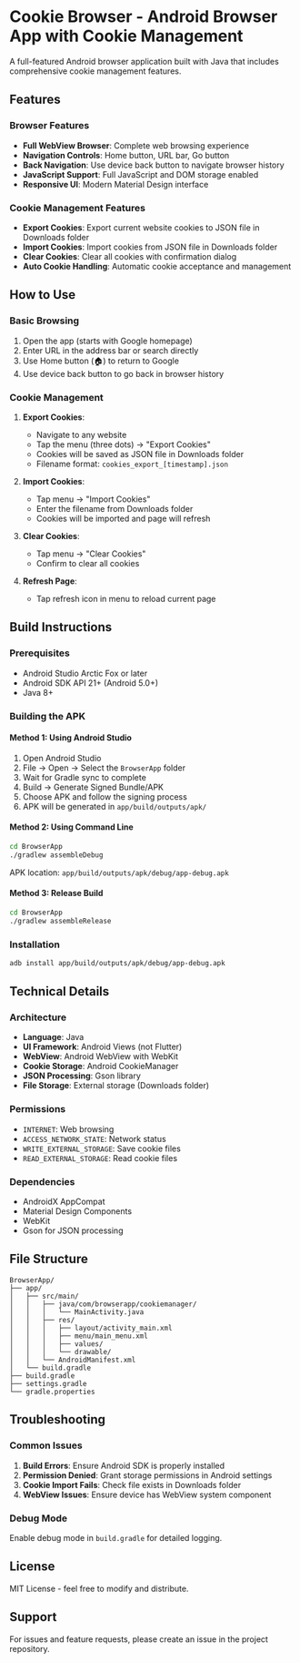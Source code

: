 # Cookie Browser - Android Browser App with Cookie Management

A full-featured Android browser application built with Java that includes comprehensive cookie management features.

## Features

### Browser Features
- **Full WebView Browser**: Complete web browsing experience
- **Navigation Controls**: Home button, URL bar, Go button
- **Back Navigation**: Use device back button to navigate browser history
- **JavaScript Support**: Full JavaScript and DOM storage enabled
- **Responsive UI**: Modern Material Design interface

### Cookie Management Features
- **Export Cookies**: Export current website cookies to JSON file in Downloads folder
- **Import Cookies**: Import cookies from JSON file in Downloads folder
- **Clear Cookies**: Clear all cookies with confirmation dialog
- **Auto Cookie Handling**: Automatic cookie acceptance and management

## How to Use

### Basic Browsing
1. Open the app (starts with Google homepage)
2. Enter URL in the address bar or search directly
3. Use Home button (🏠) to return to Google
4. Use device back button to go back in browser history

### Cookie Management
1. **Export Cookies**:
   - Navigate to any website
   - Tap the menu (three dots) → "Export Cookies"
   - Cookies will be saved as JSON file in Downloads folder
   - Filename format: `cookies_export_[timestamp].json`

2. **Import Cookies**:
   - Tap menu → "Import Cookies"
   - Enter the filename from Downloads folder
   - Cookies will be imported and page will refresh

3. **Clear Cookies**:
   - Tap menu → "Clear Cookies"
   - Confirm to clear all cookies

4. **Refresh Page**:
   - Tap refresh icon in menu to reload current page

## Build Instructions

### Prerequisites
- Android Studio Arctic Fox or later
- Android SDK API 21+ (Android 5.0+)
- Java 8+

### Building the APK

#### Method 1: Using Android Studio
1. Open Android Studio
2. File → Open → Select the `BrowserApp` folder
3. Wait for Gradle sync to complete
4. Build → Generate Signed Bundle/APK
5. Choose APK and follow the signing process
6. APK will be generated in `app/build/outputs/apk/`

#### Method 2: Using Command Line
```bash
cd BrowserApp
./gradlew assembleDebug
```
APK location: `app/build/outputs/apk/debug/app-debug.apk`

#### Method 3: Release Build
```bash
cd BrowserApp
./gradlew assembleRelease
```

### Installation
```bash
adb install app/build/outputs/apk/debug/app-debug.apk
```

## Technical Details

### Architecture
- **Language**: Java
- **UI Framework**: Android Views (not Flutter)
- **WebView**: Android WebView with WebKit
- **Cookie Storage**: Android CookieManager
- **JSON Processing**: Gson library
- **File Storage**: External storage (Downloads folder)

### Permissions
- `INTERNET`: Web browsing
- `ACCESS_NETWORK_STATE`: Network status
- `WRITE_EXTERNAL_STORAGE`: Save cookie files
- `READ_EXTERNAL_STORAGE`: Read cookie files

### Dependencies
- AndroidX AppCompat
- Material Design Components
- WebKit
- Gson for JSON processing

## File Structure
```
BrowserApp/
├── app/
│   ├── src/main/
│   │   ├── java/com/browserapp/cookiemanager/
│   │   │   └── MainActivity.java
│   │   ├── res/
│   │   │   ├── layout/activity_main.xml
│   │   │   ├── menu/main_menu.xml
│   │   │   ├── values/
│   │   │   └── drawable/
│   │   └── AndroidManifest.xml
│   └── build.gradle
├── build.gradle
├── settings.gradle
└── gradle.properties
```

## Troubleshooting

### Common Issues
1. **Build Errors**: Ensure Android SDK is properly installed
2. **Permission Denied**: Grant storage permissions in Android settings
3. **Cookie Import Fails**: Check file exists in Downloads folder
4. **WebView Issues**: Ensure device has WebView system component

### Debug Mode
Enable debug mode in `build.gradle` for detailed logging.

## License
MIT License - feel free to modify and distribute.

## Support
For issues and feature requests, please create an issue in the project repository.